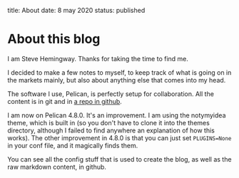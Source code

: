 title: About
date: 8 may 2020
status: published

# About this blog

I am Steve Hemingway. Thanks for taking the time to find me.

I decided to make a few notes to myself, to keep track of what is going on in the markets mainly, but also about anything else that comes into my head.

The software I use, Pelican, is perfectly setup for collaboration.
All the content is in git and in [a repo in github](https://github.com/stevehemingway/stevehemingway.github.io).

I am now on Pelican 4.8.0. It's an improvement.
I am using the notymyidea theme, which is built in (so you don't have to clone it into the themes directory, although I failed to find anywhere an explanation of how this works).
The other improvement in 4.8.0 is that you can just set `PLUGINS=None` in your conf file, and it magically finds them.

You can see all the config stuff that is used to create the blog, as well as the raw markdown content, in github.







